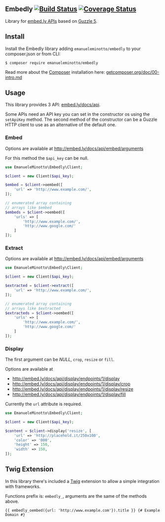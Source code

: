 Embedly [![Build Status](https://travis-ci.org/EmanueleMinotto/Embedly.svg)](https://travis-ci.org/EmanueleMinotto/Embedly) [![Coverage Status](https://coveralls.io/repos/EmanueleMinotto/Embedly/badge.svg)](https://coveralls.io/r/EmanueleMinotto/Embedly)
-------

Library for [embed.ly APIs](http://embed.ly/api) based on [Guzzle 5](http://docs.guzzlephp.org/en/latest/).

## Install

Install the Embedly library adding `emanueleminotto/embedly` to your composer.json or from CLI:

```
$ composer require emanueleminotto/embedly
```

Read more about the [Composer](http://getcomposer.org/) installation here: [getcomposer.org/doc/00-intro.md](https://getcomposer.org/doc/00-intro.md)

## Usage

This library provides 3 API: [embed.ly/docs/api](http://embed.ly/docs/api).

Some APIs need an API key you can set in the constructor os using the `setApiKey` method.
The second method of the constructor can be a Guzzle HTTP client to use as an alternative of the default one.

### Embed

Options are available at http://embed.ly/docs/api/embed/arguments

For this method the `$api_key` can be null.

```php
use EmanueleMinotto\Embedly\Client;

$client = new Client($api_key);

$embed = $client->oembed([
    'url' => 'http://www.example.com/',
]);

// enumerated array containing
// arrays like $embed
$embeds = $client->oembed([
    'urls' => [
        'http://www.example.com/',
        'http://www.google.com/'
    ]
]);
```

### Extract

Options are available at http://embed.ly/docs/api/embed/arguments

```php
use EmanueleMinotto\Embedly\Client;

$client = new Client($api_key);

$extracted = $client->extract([
    'url' => 'http://www.example.com/',
]);

// enumerated array containing
// arrays like $extracted
$extracteds = $client->oembed([
    'urls' => [
        'http://www.example.com/',
        'http://www.google.com/'
    ]
]);
```

### Display

The first argument can be *NULL*, `crop`, `resize` or `fill`.

Options are available at

 * http://embed.ly/docs/api/display/endpoints/1/display
 * http://embed.ly/docs/api/display/endpoints/1/display/crop
 * http://embed.ly/docs/api/display/endpoints/1/display/resize
 * http://embed.ly/docs/api/display/endpoints/1/display/fill

Currently the `url` attribute is required.

```php
use EmanueleMinotto\Embedly\Client;

$client = new Client($api_key);

$content = $client->display('resize', [
    'url' => 'http://placehold.it/250x100',
    'color' => '000',
    'height' => 150,
    'width' => 150,
]);
```

## Twig Extension

In this library there's included a [Twig](http://twig.sensiolabs.org/) extension to allow a simple integration with frameworks.

Functions prefix is: `embedly_`, arguments are the same of the methods above.

```twig
{{ embedly_oembed({url: 'http://www.example.com'}).title }} {# Example Domain #}
```
